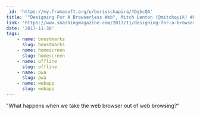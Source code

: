 ```yaml
---
_id: 'https://my.framasoft.org/u/borisschapira/?DgbcQA'
title: '"Designing For A Browserless Web", Mitch Lenton (@mitchquik) #PWA #UX'
link: 'https://www.smashingmagazine.com/2017/11/designing-for-a-browserless-web/'
date: '2017-11-30'
tags:
    - name: boostmarks
      slug: boostmarks
    - name: homescreen
      slug: homescreen
    - name: offline
      slug: offline
    - name: pwa
      slug: pwa
    - name: webapp
      slug: webapp
---
```


<div class="markdown"><p>&quot;What happens when we take the web browser out of web browsing?&quot;
</p></div>
